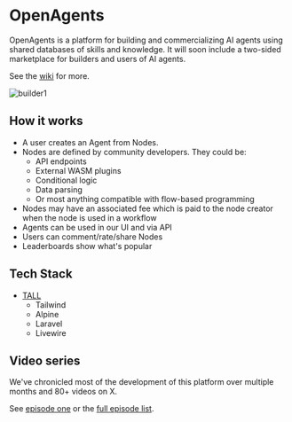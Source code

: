 # OpenAgents

OpenAgents is a platform for building and commercializing AI agents using shared databases of skills and knowledge. It
will soon include a two-sided marketplace for builders and users of AI agents.

See the [wiki](https://github.com/OpenAgentsInc/openagents/wiki) for more.

![builder1](https://github.com/OpenAgentsInc/openagents/assets/14167547/2114cfed-5731-4d50-9a11-1f58de3b41e9)

## How it works

- A user creates an Agent from Nodes.
- Nodes are defined by community developers. They could be:
    - API endpoints
    - External WASM plugins
    - Conditional logic
    - Data parsing
    - Or most anything compatible with flow-based programming
- Nodes may have an associated fee which is paid to the node creator when the node is used in a workflow
- Agents can be used in our UI and via API
- Users can comment/rate/share Nodes
- Leaderboards show what's popular

## Tech Stack

- [TALL](https://tallstack.dev/)
    - Tailwind
    - Alpine
    - Laravel
    - Livewire

## Video series

We've chronicled most of the development of this platform over multiple months and 80+ videos on X.

See [episode one](https://twitter.com/OpenAgentsInc/status/1721942435125715086) or
the [full episode list](https://github.com/OpenAgentsInc/openagents/wiki/Video-Series).
